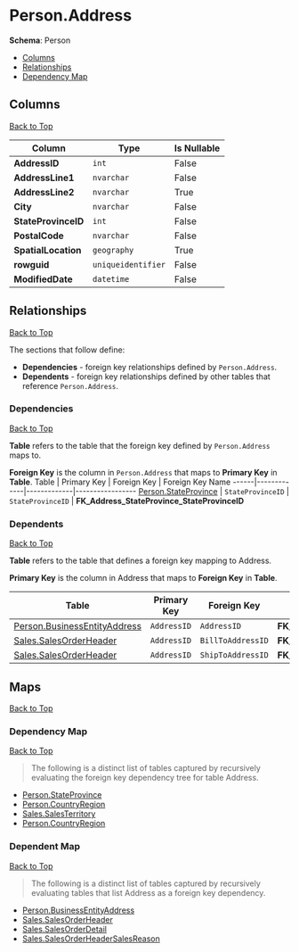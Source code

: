 # Person.Address

**Schema**: Person
* [Columns](#columns)
* [Relationships](#relationships)
* [Dependency Map](#dependency-map)

## Columns
[Back to Top](#address)

Column | Type | Is Nullable
-------|------|------------
**AddressID** | `int` | False
**AddressLine1** | `nvarchar` | False
**AddressLine2** | `nvarchar` | True
**City** | `nvarchar` | False
**StateProvinceID** | `int` | False
**PostalCode** | `nvarchar` | False
**SpatialLocation** | `geography` | True
**rowguid** | `uniqueidentifier` | False
**ModifiedDate** | `datetime` | False

## Relationships
[Back to Top](#address)


The sections that follow define:
* **Dependencies** - foreign key relationships defined by `Person.Address`.
* **Dependents** - foreign key relationships defined by other tables that reference `Person.Address`.

### Dependencies
[Back to Top](#address)


**Table** refers to the table that the foreign key defined by `Person.Address` maps to.

**Foreign Key** is the column in `Person.Address` that maps to **Primary Key** in **Table**.
Table | Primary Key | Foreign Key | Foreign Key Name
------|-------------|-------------|-----------------
[Person.StateProvince](./StateProvince.md) | `StateProvinceID` | `StateProvinceID` | **FK_Address_StateProvince_StateProvinceID**

### Dependents
[Back to Top](#address)

**Table** refers to the table that defines a foreign key mapping to Address.

**Primary Key** is the column in Address that maps to **Foreign Key** in **Table**.

Table | Primary Key | Foreign Key | Foreign Key Name
------|-------------|-------------|-----------------
[Person.BusinessEntityAddress](./BusinessEntityAddress.md) | `AddressID` | `AddressID` | **FK_BusinessEntityAddress_Address_AddressID**
[Sales.SalesOrderHeader](../Sales/SalesOrderHeader.md) | `AddressID` | `BillToAddressID` | **FK_SalesOrderHeader_Address_BillToAddressID**
[Sales.SalesOrderHeader](../Sales/SalesOrderHeader.md) | `AddressID` | `ShipToAddressID` | **FK_SalesOrderHeader_Address_ShipToAddressID**

## Maps
[Back to Top](#address)

### Dependency Map
[Back to Top](#address)

> The following is a distinct list of tables captured by recursively evaluating the foreign key dependency tree for table Address.

* [Person.StateProvince](./StateProvince.md)
* [Person.CountryRegion](./CountryRegion.md)
* [Sales.SalesTerritory](../Sales/SalesTerritory.md)
* [Person.CountryRegion](../Person/CountryRegion.md)
### Dependent Map
[Back to Top](#address)

> The following is a distinct list of tables captured by recursively evaluating tables that list Address as a foreign key dependency.

* [Person.BusinessEntityAddress](./BusinessEntityAddress.md)
* [Sales.SalesOrderHeader](../Sales/SalesOrderHeader.md)
* [Sales.SalesOrderDetail](./SalesOrderDetail.md)
* [Sales.SalesOrderHeaderSalesReason](./SalesOrderHeaderSalesReason.md)
